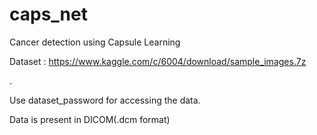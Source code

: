 # caps_net
Cancer detection using Capsule Learning 

Dataset : https://www.kaggle.com/c/6004/download/sample_images.7z

.

Use dataset_password for accessing the data.

Data is present in DICOM(.dcm format)

